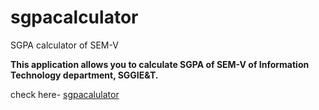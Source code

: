 # sgpacalculator
SGPA calculator of SEM-V 

**This application allows you to calculate SGPA of SEM-V of Information Technology department, SGGIE&T.**

check here- [sgpacalulator](https://vishalibitwar.github.io/sgpacalculator/)
